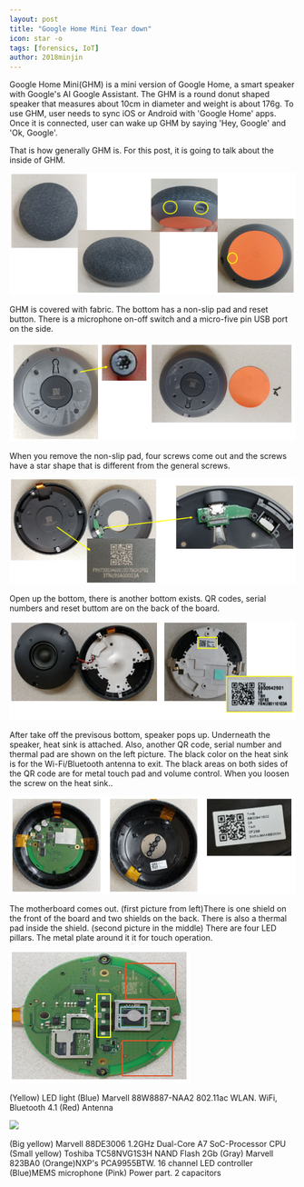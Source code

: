 ```yaml
---
layout: post
title: "Google Home Mini Tear down"
icon: star -o
tags: [forensics, IoT]
author: 2018minjin
---
```


Google Home Mini(GHM) is a mini version of Google Home, a smart speaker with Google's AI Google Assistant. The GHM is a round donut shaped speaker that measures about 10cm in diameter and weight is about 176g. To use GHM, user needs to sync iOS or Android with 'Google Home' apps. Once it is connected, user can wake up GHM by saying 'Hey, Google' and 'Ok, Google'.

That is how generally GHM is. For this post, it is going to talk about the inside of GHM.

<img src = "/img/08GHM01.PNG"/>

GHM is covered with fabric. The bottom has a non-slip pad and reset button. There is a microphone on-off switch and a micro-five pin USB port on the side.


<img src = "img/08GHM02.PNG"/>

When you remove the non-slip pad, four screws come out and the screws have a star shape that is different from the general screws.


<img src = "/img/08GHM03.PNG"/>

Open up the bottom, there is another bottom exists. QR codes, serial numbers and reset buttom are on the back of the board.


<img src = "/img/08GHM04.PNG"/>

After take off the previsous bottom, speaker pops up. Underneath the speaker, heat sink is attached. Also, another QR code, serial number and thermal pad are shown on the left picture. The black color on the heat sink is for the Wi-Fi/Bluetooth antenna to exit. The black areas on both sides of the QR code are for metal touch pad and volume control.
When you loosen the screw on the heat sink..

<img src = "/img/08GHM05.PNG"/>

The motherboard comes out. (first picture from left)There is one shield on the front of the board and two shields on the back. There is also a thermal pad inside the shield.
(second picture in the middle) There are four LED pillars. The metal plate around it it for touch operation.

<img src = "/img/08GHM06.PNG"/>

(Yellow) LED light
(Blue) Marvell 88W8887-NAA2 802.11ac WLAN. WiFi, Bluetooth 4.1
(Red) Antenna

<img src = "/img/G08GHM07.PNG"/>

(Big yellow) Marvell 88DE3006 1.2GHz Dual-Core A7 SoC-Processor CPU
(Small yellow) Toshiba TC58NVG1S3H NAND Flash 2Gb 
(Gray) Marvell 823BA0
(Orange)NXP's PCA9955BTW. 16 channel LED controller
(Blue)MEMS microphone
(Pink) Power part. 2 capacitors
